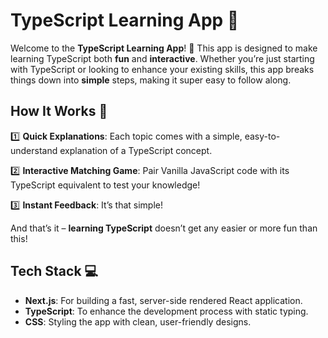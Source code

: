 # TypeScript Learning App 🚀

Welcome to the **TypeScript Learning App**! 🚀 This app is designed to make learning TypeScript both **fun** and **interactive**. Whether you’re just starting with TypeScript or looking to enhance your existing skills, this app breaks things down into **simple** steps, making it super easy to follow along.

## How It Works 🧩

1️⃣ **Quick Explanations**: Each topic comes with a simple, easy-to-understand explanation of a TypeScript concept.

2️⃣ **Interactive Matching Game**: Pair Vanilla JavaScript code with its TypeScript equivalent to test your knowledge!

3️⃣ **Instant Feedback**: It’s that simple!

And that’s it – **learning TypeScript** doesn’t get any easier or more fun than this!

## Tech Stack 💻

- **Next.js**: For building a fast, server-side rendered React application.
- **TypeScript**: To enhance the development process with static typing.
- **CSS**: Styling the app with clean, user-friendly designs.

